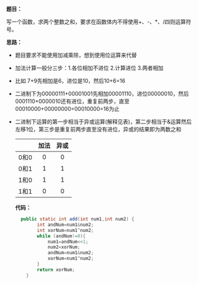 
**题目：**

​		写一个函数，求两个整数之和，要求在函数体内不得使用+、-、*、/四则运算符号。

**思路：**

- 题目要求不能使用加减乘除，想到使用位运算来代替
- 加法计算一般分三步：1.各位相加不进位 2.计算进位 3.两者相加

- 比如 7+9先相加是6，进位是10，然后10+6=16

- 二进制下为00000111+00001001先相加00001110，进位00000010，然后0001110+0000010还有进位，重复前两步，直至00010000+00000000=00010000=16为止

- 二进制下运算的第一步相当于异或运算(解释见表)，第二步相当于&运算然后左移1位，第三步是重复前两步直至没有进位，异或的结果即为两数之和

  |      | 加法 | 异或 |
  | :--: | :--: | :--: |
  | 0和0 |  0   |  0   |
  | 0和1 |  1   |  1   |
  | 1和0 |  1   |  1   |
  | 1和1 |  0   |  0   |

  **代码：**

  ```java
   	public static int add(int num1,int num2) {
          int andNum=num1&num2;
          int xorNum=num1^num2;
          while (andNum!=0){
              num1=andNum<<1;
              num2=xorNum;
              andNum=num1&num2;
              xorNum=num1^num2;
          }
          return xorNum;
      }
  ```

  